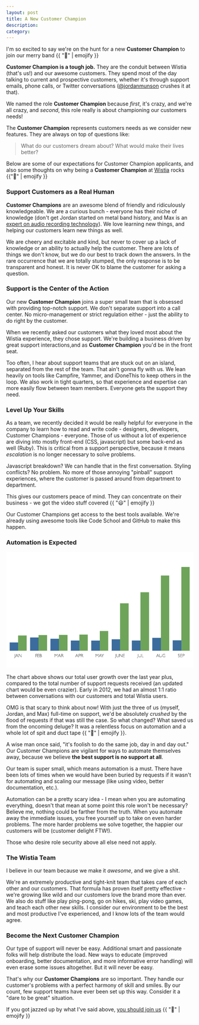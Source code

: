 ```yaml
---
layout: post
title: A New Customer Champion
description: 
category: 
---
```


I'm so excited to say we're on the hunt for a new **Customer Champion** 
to join our merry band {{ ":metal:" | emojify }}

**Customer Champion is a tough job.** They are the conduit between Wistia 
(that's us!) and our awesome customers. They spend most of the day talking to 
current and prospective customers, whether it's through support emails, phone 
calls, or Twitter conversations ([@jordanmunson](http://twitter.com/jordanmunson) 
crushes it at that).

We named the role **Customer Champion** because *first*, it's crazy, and we're
all crazy, and *second*, this role really is about championing our customers needs!

The **Customer Champion** represents customers needs as we consider new features.
They are always on top of questions like: 

<blockquote>What do our customers dream about? What would make their lives better?</blockquote>

Below are some of our expectations for Customer Champion applicants, and also some
thoughts on why being a **Customer Champion** at [Wistia](http://wistia.com) rocks {{":metal:" | emojify }}

### Support Customers as a Real Human

**Customer Champions** are an awesome blend of friendly and ridiculously
knowledgeable. We are a curious bunch - everyone has their niche of knowledge
(don't get Jordan started on metal band history, and Max is an [expert on audio
recording technology](http://wistia.com/blog/non-sequitur-fridays-building-home-recording-studio/)).
We love learning new things, and helping our customers learn new things as
well.

We are cheery and excitable and kind, but never to cover up a lack of knowledge
or an ability to actually help the customer. There are lots of things we don't
know, but we do our best to track down the answers. In the rare occurrence that
we are totally stumped, the only response is to be transparent and honest. It
is never OK to blame the customer for asking a question.


### Support is the Center of the Action

Our new **Customer Champion** joins a super small team that is obsessed with 
providing top-notch support. We don't separate support into a call center. 
No micro-management or strict regulation either - just the ability to do right 
by the customer.

When we recently asked our customers what they loved most about the Wistia 
experience, they chose support. We're building a business driven by great support 
interactions,and as **Customer Champion** you'd be in the front seat.

Too often, I hear about support teams that are stuck out on an island, separated 
from the rest of the team. That ain't gonna fly with us. We lean heavily on tools
like Campfire, Yammer, and iDoneThis to keep others in the loop. We also work in 
tight quarters, so that experience and expertise can more easily flow between team 
members. Everyone gets the support they need.


### Level Up Your Skills

As a team, we recently decided it would be really helpful for everyone in the 
company to learn how to read and write code - designers, developers, Customer 
Champions - everyone. Those of us without a lot of experience are diving into 
mostly front-end (CSS, javascript) but some back-end as well (Ruby). 
This is critical from a support perspective, because it means *escalation* is 
no longer necessary to solve problems. 

Javascript breakdown? We can handle that in the first conversation. Styling 
conflicts? No problem. No more of those annoying "pinball" support experiences, 
where the customer is passed around from department to department.

This gives our customers peace of mind. They can concentrate on their business -
we got the video stuff covered {{ ":smiley:" | emojify }}

Our Customer Champions get access to the best tools available. We're already 
using awesome tools like Code School and GitHub to make this happen.


### Automation is Expected

<div class="post_image"><img src="/images/support-requests.png" alt="support requests growth graph"></div>

The chart above shows our total user growth over the last year plus, compared
to the total number of support requests received (an updated chart would be even 
crazier). Early in 2012, we had an almost 1:1 ratio between conversations with
our customers and total Wistia users. 

OMG is that scary to think about now! With just the three of us (myself,
Jordan, and Max) full-time on support, we'd be absolutely *crushed* by the
flood of requests if that was still the case. So what changed? What saved us
from the oncoming deluge? It was a relentless focus on automation and a whole
lot of spit and duct tape {{ ":speedboat:" | emojify }}.

A wise man once said, "it's foolish to do the same job, day in and day out."
Our Customer Champions are vigilant for ways to automate themselves away, because
we believe **the best support is no support at all**. 

Our team is super small, which means automation is a must. There have been lots
 of times when we would have been buried by requests if it wasn't for automating 
and scaling our message (like using video, better documentation, etc.).

Automation can be a pretty scary idea - I mean when you are automating everything,
doesn't that mean at some point this role won't be necessary?  Believe me, nothing
could be farther from the truth. When you automate away the immediate issues, 
you free yourself up to take on even harder problems. The more harder problems we 
solve together, the happier our customers will be (customer delight FTW!).

Those who desire role security above all else need not apply. 


### The Wistia Team

I believe in our team because we make it *awesome*, and we give a shit.

We're an extremely productive and tight-knit team that takes care of 
each other and our customers. That formula has proven itself pretty effective -
we're growing like wild and our customers love the brand more than ever. We also 
do stuff like play ping-pong, go on hikes, ski, play video games, and teach each 
other new skills. I consider our environment to be the best and most productive
I've experienced, and I know lots of the team would agree.


### Become the Next Customer Champion

Our type of support will never be easy. Additional smart and passionate folks 
will help distribute the load. New ways to educate (improved onboarding, better 
documentation, and more informative error handling) will even erase some issues 
altogether. But it will never be easy. 

That's why our **Customer Champions** are so important. They handle our customer's
problems with a perfect harmony of skill and smiles. By our count, few support
teams have ever been set up this way. Consider it a "dare to be great" situation.

If you got jazzed up by what I've said above, [you should join us]() {{ ":guitar:" | emojify }}
